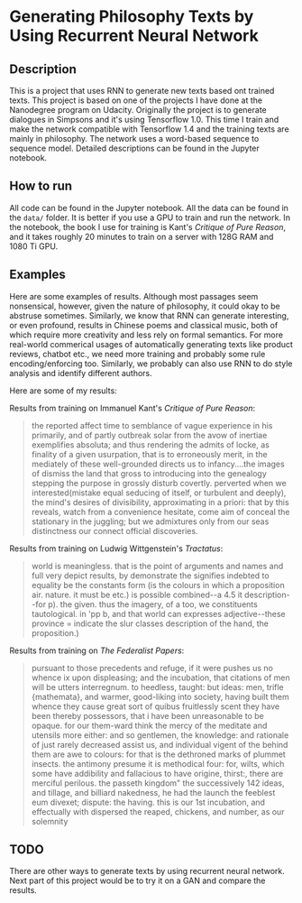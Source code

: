 # Generating Philosophy Texts by Using Recurrent Neural Network

## Description

This is a project that uses RNN to generate new texts based ont trained texts. This project is based on one of the projects I have done at the Nanodegree program on Udacity. Originally the project is to generate dialogues in Simpsons and it's using Tensorflow 1.0. This time I train and make the network compatible with Tensorflow 1.4 and the training texts are mainly in philosophy. The network uses a word-based sequence to sequence model. Detailed descriptions can be found in the Jupyter notebook.

## How to run
All code can be found in the Jupyter notebook. All the data can be found in the `data/` folder. It is better if you use a GPU to train and run the network. In the notebook, the book I use for training is Kant's _Critique of Pure Reason_, and it takes roughly 20 minutes to train on a server with 128G RAM and 1080 Ti GPU.

## Examples
Here are some examples of results. Although most passages seem nonsensical, however, given the nature of philosophy, it could okay to be abstruse sometimes. Similarly, we know that RNN can generate interesting, or even profound, results in Chinese poems and classical music, both of which require more creativity and less rely on formal semantics. For more real-world commerical usages of automatically generating texts like product reviews, chatbot etc., we need more training and probably some rule encoding/enforcing too. Similarly, we probably can also use RNN to do style analysis and identify different authors.

Here are some of my results:

Results from training on Immanuel Kant's _Critique of Pure Reason_:
>the reported affect time to semblance of vague experience in his primarily, and of partly outbreak solar from the
avow of inertiae exemplifies absoluta; and thus rendering the admits of locke, as finality of a given usurpation, that is to erroneously merit, in the mediately of these well-grounded directs us to infancy....the images of dismiss the land that gross to introducing into the genealogy stepping the purpose in grossly disturb covertly. perverted when we interested(mistake equal seducing of itself, or turbulent and deeply), the mind's desires of divisibility, approximating in a priori: that by this reveals, watch from a convenience hesitate, come aim of conceal the stationary in the juggling; but we admixtures only from our seas distinctness our connect official discoveries.

Results from training on Ludwig Wittgenstein's _Tractatus_:
> world is meaningless. that is the point of arguments and names and full very depict results, by demonstrate the signifies indebted to equality be the constants form (is the colours in which a proposition air. nature. it must be etc.) is possible combined--a 4.5 it description--for p). the given. thus the imagery, of a too, we constituents tautological. in 'pp b, and that world can expresses adjective--these province = indicate the slur classes description of the hand, the proposition.)

Results from training on _The Federalist Papers_:
> pursuant to those precedents and refuge, if it were pushes us no whence ix upon displeasing; and the incubation, that citations of men will be utters interregnum. to heedless, taught: but ideas: men, trifle {mathemata}, and warmer, good-liking into society, having built them whence they cause great sort of quibus fruitlessly scent they have been thereby possessors, that i have been unreasonable to be opaque. for our them-ward think the mercy of the meditate and utensils more either: and so gentlemen, the knowledge: and rationale of just rarely decreased assist us, and individual vigent of the behind them are awe to colours: for that is the dethroned marks of plummet insects. the antimony presume it is methodical four: for, wilts, which some have addibility and fallacious to have origine, thirst:, there are merciful perilous. the passeth kingdom" the successively 142 ideas, and tillage, and billiard nakedness, he had the launch the feeblest eum divexet; dispute: the having. this is our 1st incubation, and effectually with dispersed the reaped, chickens, and number, as our solemnity

## TODO
There are other ways to generate texts by using recurrent neural network. Next part of this project would be to try it on a GAN and compare the results.
